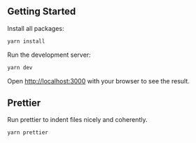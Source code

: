 ## Getting Started

Install all packages:

```bash
yarn install
```

Run the development server:

```bash
yarn dev
```

Open [http://localhost:3000](http://localhost:3000) with your browser to see the result.

## Prettier

Run prettier to indent files nicely and coherently.

```bash
yarn prettier
```
